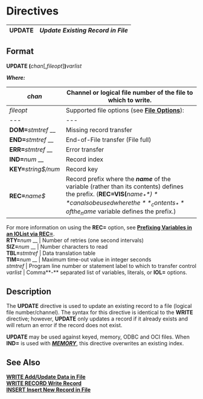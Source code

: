 # Directives 

**UPDATE** |  **_Update Existing Record in File_**  
---|---  
  
##  Format

**UPDATE (**_chan_[,_fileopt_]**)**_varlist_

**_Where:_**

_chan_ |  Channel or logical file number of the file to which to write.  
---|---  
_fileopt_ |  Supported file options (see **[File Options](../appendix/input~output_and_control_options.htm#Mark1)**): |  **BSY=**_stmtref_ __ |  Traps Error #0: Record/file busy  
---|---  
**DOM=**_stmtref_ __ |  Missing record transfer  
**END=**_stmtref_ __ |  End-of-File transfer (File full)  
**ERR=**_stmtref_ __ |  Error transfer  
**IND=**_num_ __ |  Record index  
**KEY=**_string$/num_ |  Record key  
**REC=**_name$_ |  Record prefix where the **_name_** of the variable (rather than its contents) defines the prefix. (**REC=VIS(**_name$_**)** can also be used where the **_contents_** of the _name$_ variable defines the prefix.)  
  
For more information on using the **REC=** option, see **[Prefixing Variables in an IOList via REC=](../PxPlus%20User%20Guide/File%20Handling/Processing%20Data%20Files/Input%20and%20Output%20Parameters.htm#Mark1)**.  
**RTY=**_num_ __ |  Number of retries (one second intervals)  
**SIZ=**_num_ __ |  Number characters to read  
**TBL=**_stmtref_ |  Data translation table  
**TIM=**_num_ __ |  Maximum time-out value in integer seconds  
_stmtref_ |  Program line number or statement label to which to transfer control  
_varlist_ |  Comma**-** separated list of variables, literals, or **IOL=** options.  
  
##  Description

The **UPDATE** directive is used to update an existing record to a file (logical file number/channel). The syntax for this directive is identical to the **WRITE** directive; however, **UPDATE** only updates a record if it already exists and will return an error if the record does not exist.

**UPDATE** may be used against keyed, memory, ODBC and OCI files. When **IND=** is used with **[*MEMORY*](../file_handling/~memory~.md)**, this directive overwrites an existing index.

##  See Also

[**WRITE Add/Update Data in File**](write.md)  
[**WRITE RECORD Write Record**](write_record.md)  
[**INSERT Insert New Record in File**](insert.md)
